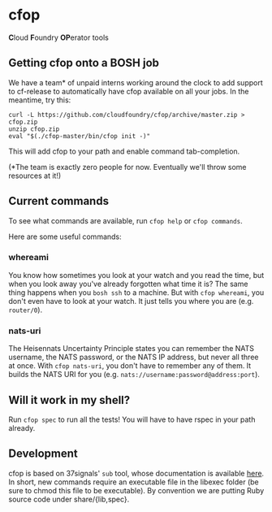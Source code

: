 # cfop

**C**loud **F**oundry **OP**erator tools

## Getting cfop onto a BOSH job

We have a team* of unpaid interns working around the clock to add support to cf-release to automatically have cfop available on all your jobs.
In the meantime, try this:

```shell
curl -L https://github.com/cloudfoundry/cfop/archive/master.zip > cfop.zip
unzip cfop.zip
eval "$(./cfop-master/bin/cfop init -)"
```

This will add cfop to your path and enable command tab-completion.

(*The team is exactly zero people for now. Eventually we'll throw some resources at it!)

## Current commands

To see what commands are available, run `cfop help` or `cfop commands`.

Here are some useful commands:

### whereami

You know how sometimes you look at your watch and you read the time, but when you look away you've already forgotten what time it is?
The same thing happens when you `bosh ssh` to a machine.
But with `cfop whereami`, you don't even have to look at your watch.
It just tells you where you are (e.g. `router/0`).

### nats-uri

The Heisennats Uncertainty Principle states you can remember the NATS username, the NATS password, or the NATS IP address, but never all three at once.
With `cfop nats-uri`, you don't have to remember any of them.
It builds the NATS URI for you (e.g. `nats://username:password@address:port`).

## Will it work in my shell?

Run `cfop spec` to run all the tests!
You will have to have rspec in your path already.

## Development

cfop is based on 37signals' `sub` tool, whose documentation is available [here](https://github.com/37signals/sub).
In short, new commands require an executable file in the libexec folder (be sure to chmod this file to be executable).
By convention we are putting Ruby source code under share/{lib,spec}.
